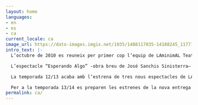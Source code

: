 ```yaml
---
layout: home
languages:
- en
- es
- ca
current_locale: ca
image_url: https://dato-images.imgix.net/1035/1488117035-14188245_1177122615695217_4078761031820233976_o-jpg?ch=DPR%2CWidth&auto=format&w=800
intro_text: |-
  L’octubre de 2010 es reuneix per primer cop l’equip de LAminimAL Teatre, de la mà de Daniela De Vecchi, en qualitat de grup d’investigació amb residència a la Sala Beckett. Des de llavors i fins el juny de 2011 LAminimAL realitza laboratoris mensuals a l’Obrador Internacional de Dramatúrgia que culminen amb sessions obertes – una després de cada etapa de treball-, mitjançant les que es pogué contrastar amb el públic assistent el procés de desenvolupament de la poètica del grup.

  L’espectacle “Esperando Algo” -obra breu de José Sanchis Sinisterra– s’ha presentat en diferents festivals i mostres de Barcelona com Caldera Obert11, el XII Seminario Académico de Investigación Internacional, el Festival Temporada Off de Girona i el 2012 al Festival Nunoff de Barcelona. L’octubre del mateix any es presenta a l’Obrador de la Sala Beckett l’assaig obert de “La grandesa d’ésser un entre tants” de David Eudave, primer espectacle de la companyia.

  La temporada 12/13 acaba amb l’estrena de tres nous espectacles de LAminimAL a Barcelona: el març “Fer sonar una flor…malgrat tot: el suïcidi de l’elefant hipotecat” amb textos breus de José Sanchis Sinisterra, espectacle que inaugura el nou espai Àtic22 del Teatre Tantarantana amb un gran èxit de públic i crítica; el maig, a la Sala Beckett, estrena “Dimecres” d’Aina Tur, que també rep una bona acollida del públic; i, finalment, com a tancament de temporada, el juny, un altre èxit de taquillatge amb l’estrena de “La Grandesa d’ésser un entre tants” a la Sala Atrium dins del cicle Atrium LAB.

  Per a la temporada 13/14 es preparen les estrenes de la nova entrega de “La supervivència de les Lluernes” coproduït per el Festival Grec, la Fira Tàrrega i el Festival Temporada Alta.
permalink: ca/
---
```



